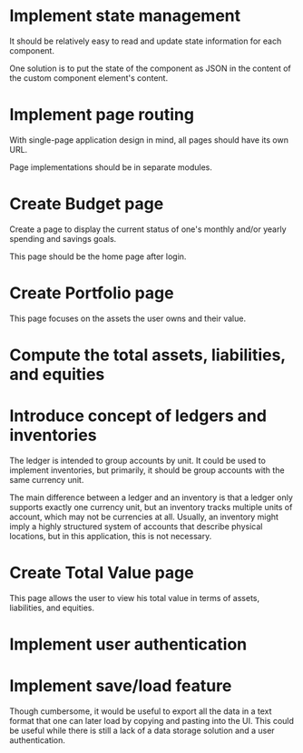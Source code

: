 # Implement state management

It should be relatively easy to read and update state information for
each component.

One solution is to put the state of the component as JSON in the content
of the custom component element's content.

# Implement page routing

With single-page application design in mind, all pages should have
its own URL.

Page implementations should be in separate modules.

# Create Budget page

Create a page to display the current status of one's monthly and/or
yearly spending and savings goals.

This page should be the home page after login.

# Create Portfolio page

This page focuses on the assets the user owns and their value.

# Compute the total assets, liabilities, and equities

# Introduce concept of ledgers and inventories

The ledger is intended to group accounts by unit. It could be used to
implement inventories, but primarily, it should be group accounts with
the same currency unit.

The main difference between a ledger and an inventory is that a ledger
only supports exactly one currency unit, but an inventory tracks multiple
units of account, which may not be currencies at all. Usually, an 
inventory might imply a highly structured system of accounts that
describe physical locations, but in this application, this is not
necessary.

# Create Total Value page

This page allows the user to view his total value in terms of
assets, liabilities, and equities.

# Implement user authentication

# Implement save/load feature

Though cumbersome, it would be useful to export all the data in a text
format that one can later load by copying and pasting into the UI. This
could be useful while there is still a lack of a data storage solution
and a user authentication.